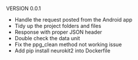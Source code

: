 VERSION 0.0.1
* Handle the request posted from the Android app
* Tidy up the project folders and files
* Response with proper JSON header
* Double check the data unit
* Fix the ppg_clean method not working issue
* Add pip install neurokit2 into Dockerfile